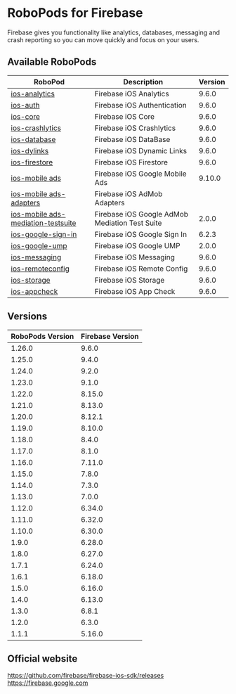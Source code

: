 # RoboPods for Firebase

Firebase gives you functionality like analytics, databases, messaging and crash reporting so you can move quickly and focus on your users.

## Available RoboPods

| RoboPod                                                                          | Description                                    | Version |
|----------------------------------------------------------------------------------|------------------------------------------------|---------|
| [ios-analytics](ios-analytics/)                                                  | Firebase iOS Analytics                         | 9.6.0   |
| [ios-auth](ios-auth/)                                                            | Firebase iOS Authentication                    | 9.6.0   |
| [ios-core](ios-core/)                                                            | Firebase iOS Core                              | 9.6.0   |
| [ios-crashlytics](ios-crashlytics/)                                              | Firebase iOS Crashlytics                       | 9.6.0   |
| [ios-database](ios-database/)                                                    | Firebase iOS DataBase                          | 9.6.0   |
| [ios-dylinks](ios-dylinks/)                                                      | Firebase iOS Dynamic Links                     | 9.6.0   |
| [ios-firestore](ios-firestore/)                                                  | Firebase iOS Firestore                         | 9.6.0   |
| [ios-mobile ads](ios-google-mobile-ads/)                                         | Firebase iOS Google Mobile Ads                 | 9.10.0  |
| [ios-mobile ads-adapters](ios-google-mobile-ads-adapters/)                       | Firebase iOS AdMob Adapters                    |         |
| [ios-mobile ads-mediation-testsuite](ios-google-mobile-ads-mediation-testsuite/) | Firebase iOS Google AdMob Mediation Test Suite | 2.0.0   |
| [ios-google-sign-in](ios-google-sign-in/)                                        | Firebase iOS Google Sign In                    | 6.2.3   |
| [ios-google-ump](ios-google-ump/)                                                | Firebase iOS Google UMP                        | 2.0.0   |
| [ios-messaging](ios-messaging/)                                                  | Firebase iOS Messaging                         | 9.6.0   |
| [ios-remoteconfig](ios-remoteconfig/)                                            | Firebase iOS Remote Config                     | 9.6.0   |
| [ios-storage](ios-storage/)                                                      | Firebase iOS Storage                           | 9.6.0   |
| [ios-appcheck](ios-appcheck/)                                                    | Firebase iOS App Check                         | 9.6.0   |

## Versions

| RoboPods Version | Firebase Version |
|------------------|------------------|
| 1.26.0           | 9.6.0            |
| 1.25.0           | 9.4.0            |
| 1.24.0           | 9.2.0            |
| 1.23.0           | 9.1.0            |
| 1.22.0           | 8.15.0           |
| 1.21.0           | 8.13.0           |
| 1.20.0           | 8.12.1           |
| 1.19.0           | 8.10.0           |
| 1.18.0           | 8.4.0            |
| 1.17.0           | 8.1.0            |
| 1.16.0           | 7.11.0           |
| 1.15.0           | 7.8.0            |
| 1.14.0           | 7.3.0            |
| 1.13.0           | 7.0.0            |
| 1.12.0           | 6.34.0           |
| 1.11.0           | 6.32.0           |
| 1.10.0           | 6.30.0           |
| 1.9.0            | 6.28.0           |
| 1.8.0            | 6.27.0           |
| 1.7.1            | 6.24.0           |
| 1.6.1            | 6.18.0           |
| 1.5.0            | 6.16.0           |
| 1.4.0            | 6.13.0           |
| 1.3.0            | 6.8.1            |
| 1.2.0            | 6.3.0            |
| 1.1.1            | 5.16.0           |

## Official website

https://github.com/firebase/firebase-ios-sdk/releases
https://firebase.google.com